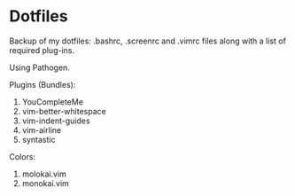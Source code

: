 # Dotfiles
Backup of my dotfiles: .bashrc, .screenrc and .vimrc files along with a list of required plug-ins.

Using Pathogen.

Plugins (Bundles):  

1. YouCompleteMe
2. vim-better-whitespace
3. vim-indent-guides
4. vim-airline
5. syntastic

Colors:  

1. molokai.vim
2. monokai.vim
